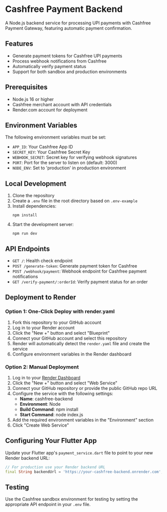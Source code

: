# Cashfree Payment Backend

A Node.js backend service for processing UPI payments with Cashfree Payment Gateway, featuring automatic payment confirmation.

## Features

- Generate payment tokens for Cashfree UPI payments
- Process webhook notifications from Cashfree
- Automatically verify payment status
- Support for both sandbox and production environments

## Prerequisites

- Node.js 16 or higher
- Cashfree merchant account with API credentials
- Render.com account for deployment

## Environment Variables

The following environment variables must be set:

- `APP_ID`: Your Cashfree App ID
- `SECRET_KEY`: Your Cashfree Secret Key
- `WEBHOOK_SECRET`: Secret key for verifying webhook signatures
- `PORT`: Port for the server to listen on (default: 3000)
- `NODE_ENV`: Set to 'production' in production environment

## Local Development

1. Clone the repository
2. Create a `.env` file in the root directory based on `.env-example`
3. Install dependencies:
   ```
   npm install
   ```
4. Start the development server:
   ```
   npm run dev
   ```

## API Endpoints

- `GET /`: Health check endpoint
- `POST /generate-token`: Generate payment token for Cashfree
- `POST /webhook/payment`: Webhook endpoint for Cashfree payment notifications
- `GET /verify-payment/:orderId`: Verify payment status for an order

## Deployment to Render

### Option 1: One-Click Deploy with render.yaml

1. Fork this repository to your GitHub account
2. Log in to your Render account
3. Click the "New +" button and select "Blueprint"
4. Connect your GitHub account and select this repository
5. Render will automatically detect the `render.yaml` file and create the service
6. Configure environment variables in the Render dashboard

### Option 2: Manual Deployment

1. Log in to your [Render Dashboard](https://dashboard.render.com/)
2. Click the "New +" button and select "Web Service"
3. Connect your GitHub repository or provide the public GitHub repo URL
4. Configure the service with the following settings:
   - **Name**: cashfree-backend
   - **Environment**: Node
   - **Build Command**: npm install
   - **Start Command**: node index.js
5. Add the required environment variables in the "Environment" section
6. Click "Create Web Service"

## Configuring Your Flutter App

Update your Flutter app's `payment_service.dart` file to point to your new Render backend URL:

```dart
// For production use your Render backend URL
final String backendUrl = 'https://your-cashfree-backend.onrender.com';
```

## Testing

Use the Cashfree sandbox environment for testing by setting the appropriate API endpoint in your `.env` file. 